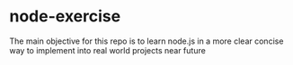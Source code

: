 # node-exercise
The main objective for this repo is to learn node.js in a more clear concise way to implement into real world projects near future
